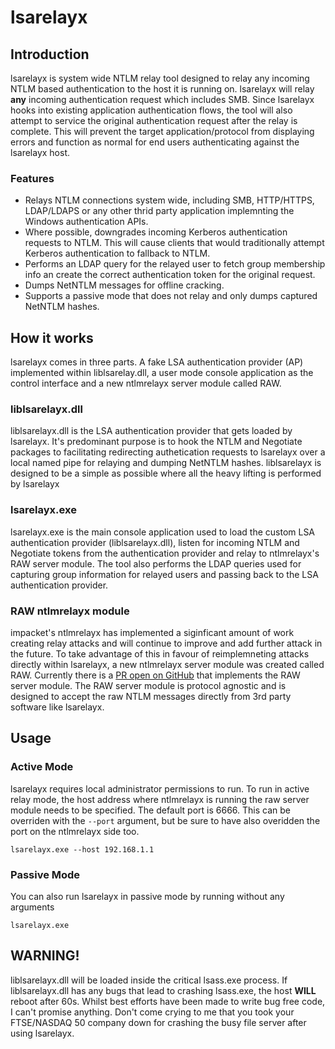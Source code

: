 # lsarelayx

## Introduction

lsarelayx is system wide NTLM relay tool designed to relay any incoming NTLM based authentication to the host it is running on.  lsarelayx will relay **any** incoming authentication request which includes SMB.  Since lsarelayx  hooks into existing application authentication flows, the tool will also attempt to service the original authentication request after the relay is complete.  This will prevent the target application/protocol from displaying errors and function as normal for end users authenticating against the lsarelayx host.

### **Features**

* Relays NTLM connections system wide, including SMB, HTTP/HTTPS, LDAP/LDAPS or any other thrid party application implemnting the Windows authentication APIs.
* Where possible, downgrades incoming Kerberos authentication requests to NTLM.  This will cause clients that would traditionally attempt Kerberos authentication to fallback to NTLM.
* Performs an LDAP query for the relayed user to fetch group membership info an create the correct authentication token for the original request.
* Dumps NetNTLM messages for offline cracking.
* Supports a passive mode that does not relay and only dumps captured NetNTLM hashes.

## How it works

lsarelayx comes in three parts.  A fake LSA authentication provider (AP) implemented within liblsarelay.dll, a user mode console application as the control interface and a new ntlmrelayx server module called RAW.

### liblsarelayx.dll

liblsarelayx.dll is the LSA authentication provider that gets loaded by lsarelayx.  It's predominant purpose is to hook the NTLM and Negotiate packages to facilitating redirecting authetication requests to lsarelayx over a local named pipe for relaying and dumping NetNTLM hashes.  liblsarelayx is designed to be a simple as possible where all the heavy lifting is performed by lsarelayx

### lsarelayx.exe

lsarelayx.exe is the main console application used to load the custom LSA authentication provider (liblsarelayx.dll), listen for incoming NTLM and Negotiate tokens from the authentication provider and relay to ntlmrelayx's RAW server module.  The tool also performs the LDAP queries used for capturing group information for relayed users and passing back to the LSA authentication provider.

### RAW ntlmrelayx module

impacket's ntlmrelayx has implemented a siginficant amount of work creating relay attacks and will continue to improve and add further attack in the future.  To take advantage of this in favour of reimplemneting attacks directly within lsarelayx, a new ntlmrelayx server module was created called RAW.  Currently there is a [PR open on GitHub](https://github.com/SecureAuthCorp/impacket/pull/1190) that implements the RAW server module.  The RAW server module is protocol agnostic and is designed to accept the raw NTLM messages directly from 3rd party software like lsarelayx.

## Usage

### Active Mode

lsarelayx requires local administrator permissions to run.  To run in active relay mode, the host address where ntlmrelayx is running the raw server module needs to be specified.  The default port is 6666.  This can be overriden with the `--port` argument, but be sure to have also overidden the port on the ntlmrelayx side too.

```
lsarelayx.exe --host 192.168.1.1
```

### Passive Mode

You can also run lsarelayx in passive mode by running without any arguments

```
lsarelayx.exe
```

## WARNING!

liblsarelayx.dll will be loaded inside the critical lsass.exe process.  If liblsarelayx.dll has any bugs that lead to crashing lsass.exe, the host **WILL** reboot after 60s.  Whilst best efforts have been made to write bug free code, I can't promise anything.  Don't come crying to me that you took your FTSE/NASDAQ 50 company down for crashing the busy file server after using lsarelayx.

